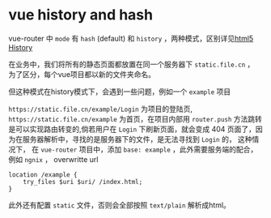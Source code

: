 # vue history and hash


vue-router 中 `mode` 有 `hash` (default) 和 `history` ，两种模式，区别详见[html5 History]()

在业务中，我们将所有的静态页面都放置在同一个服务器下 `static.file.cn` ， 为了区分，每个vue项目都以新的文件夹命名。

但这种模式在history模式下，会遇到一些问题，例如一个 `example` 项目

`https://static.file.cn/example/Login` 为项目的登陆页, `https://static.file.cn/example` 为首页，在项目内部用 `router.push` 方法跳转是可以实现路由转变的,倘若用户在 `Login` 下刷新页面，就会变成 404 页面了，因为在服务器解析中，寻找的是服务器下的文件，是无法寻找到 `Login` 的， 这种情况下， 在 `vue-router` 项目中，添加 `base: example` ，此外需要服务端的配合，例如 `ngnix` ， overwritte url 

    location /example {
        try_files $uri $uri/ /index.html;
    }

此外还有配置 `static` 文件，否则会全部按照 `text/plain` 解析成html。






